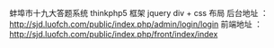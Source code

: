 蚌埠市十九大答题系统  thinkphp5 框架 jquery div + css 布局
后台地址 ： http://sjd.luofch.com/public/index.php/admin/login/login
前端地址 ：http://sjd.luofch.com/public/index.php/front/index/index